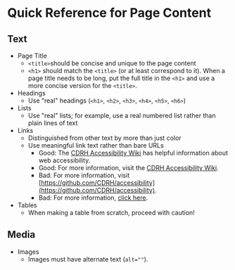 # Quick Reference for Page Content

## Text
- Page Title
  - `<title>`should be concise and unique to the page content
  - `<h1>` should match the `<title>` (or at least correspond to it). When a page title needs to be long, put the full title in the `<h1>` and use a more concise version for the `<title>`.
- Headings
  - Use "real" headings (`<h1>`, `<h2>`, `<h3>`, `<h4>`, `<h5>`, `<h6>`)
- Lists
  - Use "real" lists; for example, use a real numbered list rather than plain lines of text
- Links
  - Distinguished from other text by more than just color
  - Use meaningful link text rather than bare URLs
    - Good: The [CDRH Accessibility Wiki]() has helpful information about web accessibility.
    - Good: For more information, visit the [CDRH Accessibility Wiki](https://github.com/CDRH/accessibility).
    - Bad: For more information, visit [https://github.com/CDRH/accessibility](https://github.com/CDRH/accessibility).
    - Bad: For more information, [click here](https://github.com/CDRH/accessibility).
- Tables
  - When making a table from scratch, proceed with caution!

## Media
- Images
  - Images must have alternate text (`alt=""`).


